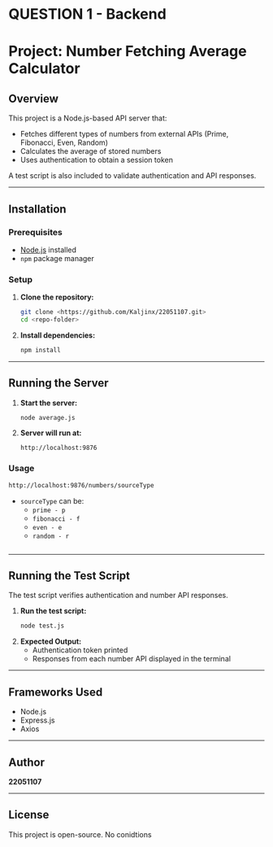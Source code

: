 # QUESTION 1 - Backend
# Project: Number Fetching Average Calculator

## Overview
This project is a Node.js-based API server that:
- Fetches different types of numbers from external APIs (Prime, Fibonacci, Even, Random)
- Calculates the average of stored numbers
- Uses authentication to obtain a session token

A test script is also included to validate authentication and API responses.

---

## Installation
### Prerequisites
- [Node.js](https://nodejs.org/) installed
- `npm` package manager

### Setup
1. **Clone the repository:**
   ```sh
   git clone <https://github.com/Kaljinx/22051107.git>
   cd <repo-folder>
   ```
2. **Install dependencies:**
   ```sh
   npm install
   ```

---

## Running the Server
1. **Start the server:**
   ```sh
   node average.js
   ```
2. **Server will run at:**
   ```
   http://localhost:9876
   ```

### Usage
```sh
http://localhost:9876/numbers/sourceType
```
- `sourceType` can be:
  - `prime - p` 
  - `fibonacci - f`
  - `even - e`
  - `random - r`
  ```

---

## Running the Test Script
The test script verifies authentication and number API responses.

1. **Run the test script:**
   ```sh
   node test.js
   ```
2. **Expected Output:**
   - Authentication token printed
   - Responses from each number API displayed in the terminal

---

## Frameworks Used
- Node.js
- Express.js
- Axios

---

## Author
**22051107**

---

## License
This project is open-source. No conidtions

